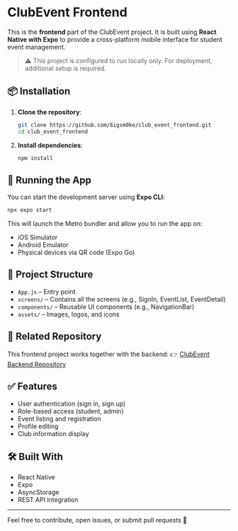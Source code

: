 # ClubEvent Frontend

This is the **frontend** part of the ClubEvent project. It is built using **React Native with Expo** to provide a cross-platform mobile interface for student event management.
> ⚠️ This project is configured to run locally only. For deployment, additional setup is required.
## 📦 Installation

1. **Clone the repository**:
   ```bash
   git clone https://github.com/6igsm0ke/club_event_frontend.git
   cd club_event_frontend
   ```

2. **Install dependencies**:
   ```bash
   npm install
   ```

## 🚀 Running the App

You can start the development server using **Expo CLI**:

```bash
npx expo start
```

This will launch the Metro bundler and allow you to run the app on:
- iOS Simulator
- Android Emulator
- Physical devices via QR code (Expo Go)

## 📁 Project Structure

- `App.js` – Entry point
- `screens/` – Contains all the screens (e.g., SignIn, EventList, EventDetail)
- `components/` – Reusable UI components (e.g., NavigationBar)
- `assets/` – Images, logos, and icons

## 🔗 Related Repository

This frontend project works together with the backend:
👉 [ClubEvent Backend Repository](https://github.com/6igsm0ke/club__event_backend)

## ✅ Features

- User authentication (sign in, sign up)
- Role-based access (student, admin)
- Event listing and registration
- Profile editing
- Club information display

## 🛠️ Built With

- React Native
- Expo
- AsyncStorage
- REST API integration

---

Feel free to contribute, open issues, or submit pull requests 🚀
